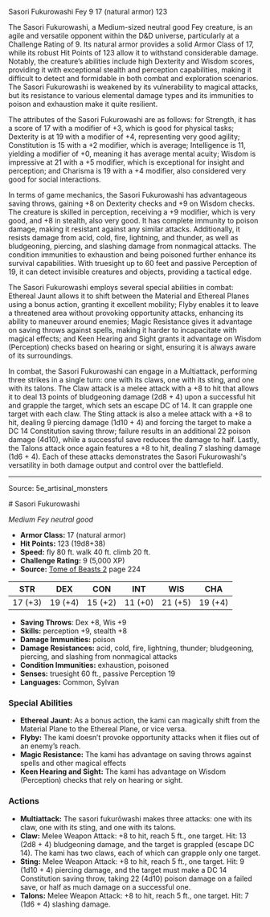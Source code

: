 <MonsterName/>Sasori Fukurowashi</MonsterName>
<CreatureType/>Fey</CreatureType>
<CR/>9</CR>
<AC/>17 (natural armor)</AC>
<HP/>123</HP>
<summary>The Sasori Fukurowashi, a Medium-sized neutral good Fey creature, is an agile and versatile opponent within the D&D universe, particularly at a Challenge Rating of 9. Its natural armor provides a solid Armor Class of 17, while its robust Hit Points of 123 allow it to withstand considerable damage. Notably, the creature’s abilities include high Dexterity and Wisdom scores, providing it with exceptional stealth and perception capabilities, making it difficult to detect and formidable in both combat and exploration scenarios. The Sasori Fukurowashi is weakened by its vulnerability to magical attacks, but its resistance to various elemental damage types and its immunities to poison and exhaustion make it quite resilient.</summary>

<detail>

The attributes of the Sasori Fukurowashi are as follows: for Strength, it has a score of 17 with a modifier of +3, which is good for physical tasks; Dexterity is at 19 with a modifier of +4, representing very good agility; Constitution is 15 with a +2 modifier, which is average; Intelligence is 11, yielding a modifier of +0, meaning it has average mental acuity; Wisdom is impressive at 21 with a +5 modifier, which is exceptional for insight and perception; and Charisma is 19 with a +4 modifier, also considered very good for social interactions.

In terms of game mechanics, the Sasori Fukurowashi has advantageous saving throws, gaining +8 on Dexterity checks and +9 on Wisdom checks. The creature is skilled in perception, receiving a +9 modifier, which is very good, and +8 in stealth, also very good. It has complete immunity to poison damage, making it resistant against any similar attacks. Additionally, it resists damage from acid, cold, fire, lightning, and thunder, as well as bludgeoning, piercing, and slashing damage from nonmagical attacks. The condition immunities to exhaustion and being poisoned further enhance its survival capabilities. With truesight up to 60 feet and passive Perception of 19, it can detect invisible creatures and objects, providing a tactical edge.

The Sasori Fukurowashi employs several special abilities in combat: Ethereal Jaunt allows it to shift between the Material and Ethereal Planes using a bonus action, granting it excellent mobility; Flyby enables it to leave a threatened area without provoking opportunity attacks, enhancing its ability to maneuver around enemies; Magic Resistance gives it advantage on saving throws against spells, making it harder to incapacitate with magical effects; and Keen Hearing and Sight grants it advantage on Wisdom (Perception) checks based on hearing or sight, ensuring it is always aware of its surroundings.

In combat, the Sasori Fukurowashi can engage in a Multiattack, performing three strikes in a single turn: one with its claws, one with its sting, and one with its talons. The Claw attack is a melee attack with a +8 to hit that allows it to deal 13 points of bludgeoning damage (2d8 + 4) upon a successful hit and grapple the target, which sets an escape DC of 14. It can grapple one target with each claw. The Sting attack is also a melee attack with a +8 to hit, dealing 9 piercing damage (1d10 + 4) and forcing the target to make a DC 14 Constitution saving throw; failure results in an additional 22 poison damage (4d10), while a successful save reduces the damage to half. Lastly, the Talons attack once again features a +8 to hit, dealing 7 slashing damage (1d6 + 4). Each of these attacks demonstrates the Sasori Fukurowashi's versatility in both damage output and control over the battlefield.</detail>



---

Source: 5e_artisinal_monsters

<statblock>
# Sasori Fukurowashi

*Medium* *Fey* *neutral good*

- **Armor Class:** 17 (natural armor)
- **Hit Points:** 123 (19d8+38)
- **Speed:** fly 80 ft. walk 40 ft. climb 20 ft.
- **Challenge Rating:** 9 (5,000 XP)
- **Source:** [Tome of Beasts 2](https://koboldpress.com/kpstore/product/tome-of-beasts-2-for-5th-edition) page 224

| STR | DEX | CON | INT | WIS | CHA |
| --- | --- | --- | --- | --- | --- |
| 17 (+3) | 19 (+4) | 15 (+2) | 11 (+0) | 21 (+5) | 19 (+4) |

- **Saving Throws**: Dex +8, Wis +9
- **Skills:** perception +9, stealth +8
- **Damage Immunities:** poison
- **Damage Resistances:** acid, cold, fire, lightning, thunder; bludgeoning, piercing, and slashing from nonmagical attacks
- **Condition Immunities:** exhaustion, poisoned
- **Senses:** truesight 60 ft., passive Perception 19
- **Languages:** Common, Sylvan

### Special Abilities

- **Ethereal Jaunt:** As a bonus action, the kami can magically shift from the Material Plane to the Ethereal Plane, or vice versa.
- **Flyby:** The kami doesn’t provoke opportunity attacks when it flies out of an enemy’s reach.
- **Magic Resistance:** The kami has advantage on saving throws against spells and other magical effects
- **Keen Hearing and Sight:** The kami has advantage on Wisdom (Perception) checks that rely on hearing or sight.

### Actions

- **Multiattack:** The sasori fukurōwashi makes three attacks: one with its claw, one with its sting, and one with its talons.
- **Claw:** Melee Weapon Attack: +8 to hit, reach 5 ft., one target. Hit: 13 (2d8 + 4) bludgeoning damage, and the target is grappled (escape DC 14). The kami has two claws, each of which can grapple only one target.
- **Sting:** Melee Weapon Attack: +8 to hit, reach 5 ft., one target. Hit: 9 (1d10 + 4) piercing damage, and the target must make a DC 14 Constitution saving throw, taking 22 (4d10) poison damage on a failed save, or half as much damage on a successful one.
- **Talons:** Melee Weapon Attack: +8 to hit, reach 5 ft., one target. Hit: 7 (1d6 + 4) slashing damage.


</statblock>


